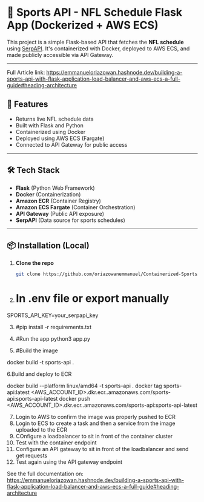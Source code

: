 # 🏈 Sports API - NFL Schedule Flask App (Dockerized + AWS ECS)

This project is a simple Flask-based API that fetches the **NFL schedule** using [SerpAPI](https://serpapi.com/). It's containerized with Docker, deployed to AWS ECS, and made publicly accessible via API Gateway.

---

Full Article link: https://emmanueloriazowan.hashnode.dev/building-a-sports-api-with-flask-application-load-balancer-and-aws-ecs-a-full-guide#heading-architecture

## 🚀 Features

- Returns live NFL schedule data
- Built with Flask and Python
- Containerized using Docker
- Deployed using AWS ECS (Fargate)
- Connected to API Gateway for public access

---

## 🛠️ Tech Stack

- **Flask** (Python Web Framework)
- **Docker** (Containerization)
- **Amazon ECR** (Container Registry)
- **Amazon ECS Fargate** (Container Orchestration)
- **API Gateway** (Public API exposure)
- **SerpAPI** (Data source for sports schedules)

---

## 📦 Installation (Local)

1. **Clone the repo**
   ```bash
   git clone https://github.com/oriazowanemmanuel/Containerized-SportsAPI-app.git

2. # In .env file or export manually
SPORTS_API_KEY=your_serpapi_key

3. #pip install -r requirements.txt

4. #Run the app
 python3 app.py

5. #Build the image

docker build -t sports-api .

6.Build and deploy to ECR

docker build --platform linux/amd64 -t sports-api .
docker tag sports-api:latest <AWS_ACCOUNT_ID>.dkr.ecr.<region>.amazonaws.com/sports-api:sports-api-latest
docker push <AWS_ACCOUNT_ID>.dkr.ecr.<region>.amazonaws.com/sports-api:sports-api-latest

7. Login to AWS to confirm the image was properly pushed to ECR
8. Login to ECS to create a task and then a service from the image uploaded to the ECR
9. COnfigure a loadbalancer to sit in front of the container cluster
9. Test with the container endpoint
10. Configure an API gateway to sit in front of the loadbalancer and send get requests
11. Test again using the API gateway endpoint

See the full documentation on: https://emmanueloriazowan.hashnode.dev/building-a-sports-api-with-flask-application-load-balancer-and-aws-ecs-a-full-guide#heading-architecture

